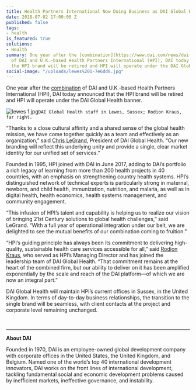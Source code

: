 ```yaml
---
title: Health Partners International Now Doing Business as DAI Global Health
date: 2018-07-02 17:00:00 Z
published: false
tags:
- health
is_featured: true
solutions:
- Health
summary: One year after the [combination](https://www.dai.com/news/dai-acquires-hpi-group-adds-expertise-in-global-health-womens-empowerment)
  of DAI and U.K.-based Health Partners International (HPI), DAI today announced that
  the HPI brand will be retired and HPI will operate under the DAI Global Health banner.
social-image: "/uploads/lewes%201-7e6dd8.jpg"
---
```


One year after the [combination](https://www.dai.com/news/dai-acquires-hpi-group-adds-expertise-in-global-health-womens-empowerment) of DAI and U.K.-based Health Partners International (HPI), DAI today announced that the HPI brand will be retired and HPI will operate under the DAI Global Health banner.

![lewes 1.jpg](/uploads/lewes%201.jpg)`DAI Global Health staff in Lewes, Sussex; Rodion Kraus, far right.`

<!--more-->

“Thanks to a close cultural affinity and a shared sense of the global health mission, we have come together quickly as a team and effectively as an organization,” said [Chris LeGrand](https://www.dai.com/who-we-are/leadership/christopher-legrand), President of DAI Global Health. “Our new branding will reflect this underlying unity and provide a single, clear market identity for our unified set of services.”

Founded in 1995, HPI joined with DAI in June 2017, adding to DAI’s portfolio a rich legacy of learning from more than 200 health projects in 40 countries, with an emphasis on strengthening country health systems. HPI’s distinguished network of technical experts is particularly strong in maternal, newborn, and child health, immunization, nutrition, and malaria, as well as in digital health, health economics, health systems management, and community engagement.

“This infusion of HPI’s talent and capability is helping us to realize our vision of bringing 21st Century solutions to global health challenges,” said LeGrand. “With a full year of operational integration under our belt, we are delighted to see the mutual benefits of our combination coming to fruition.”

“HPI’s guiding principle has always been its commitment to delivering high-quality, sustainable health care services accessible for all,” said [Rodion Kraus](https://www.dai.com/who-we-are/our-team/rodion-kraus), who served as HPI’s Managing Director and has joined the leadership team of DAI Global Health. “That commitment remains at the heart of the combined firm, but our ability to deliver on it has been amplified exponentially by the scale and reach of the DAI platform—of which we are now an integral part.” 

DAI Global Health will maintain HPI’s current offices in Sussex, in the United Kingdom. In terms of day-to-day business relationships, the transition to the single brand will be seamless, with client contacts at the project and corporate level remaining unchanged. 

<br>
<hr>

<aside>
<p><strong>About DAI</strong></p>
<p>Founded in 1970, DAI is an employee-owned global development company with corporate offices in the United States, the United Kingdom, and Belgium. Named one of the world’s top 40 international development innovators, DAI works on the front lines of international development, tackling fundamental social and economic development problems caused by inefficient markets, ineffective governance, and instability.</p>
</aside>